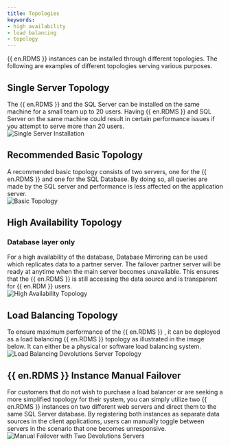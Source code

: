```yaml
---
title: Topologies
keywords:
- high availability
- load balancing
- topology
---
```

{{ en.RDMS }} instances can be installed through different topologies. The following are examples of different topologies serving various purposes.  

## Single Server Topology

The {{ en.RDMS }} and the SQL Server can be installed on the same machine for a small team up to 20 users. Having {{ en.RDMS }} and SQL Server on the same machine could result in certain performance issues if you attempt to serve more than 20 users.  
![Single Server Installation](/img/en/server/RecommendedTopology-1.png)

## Recommended Basic Topology

A recommended basic topology consists of two servers, one for the {{ en.RDMS }} and one for the SQL Database. By doing so, all queries are made by the SQL server and performance is less affected on the application server.  
![Basic Topology](/img/en/server/RecommendedTopology-2.png)

## High Availability Topology

### Database layer only

For a high availability of the database, Database Mirroring can be used which replicates data to a partner server. The failover partner server will be ready at anytime when the main server becomes unavailable. This ensures that the {{ en.RDMS }} is still accessing the data source and is transparent for {{ en.RDM }} users.  
![High Availability Topology](/img/en/server/RecommendedTopology-3.png)

## Load Balancing Topology

To ensure maximum performance of the {{ en.RDMS }} , it can be deployed as a load balancing {{ en.RDMS }} topology as illustrated in the image below. It can either be a physical or software load balancing system.  
![Load Balancing Devolutions Server Topology](/img/en/server/RecommendedTopology-4.png)

## {{ en.RDMS }} Instance Manual Failover

For customers that do not wish to purchase a load balancer or are seeking a more simplified topology for their system, you can simply utilize two {{ en.RDMS }} instances on two different web servers and direct them to the same SQL Server database. By registering both instances as separate data sources in the client applications, users can manually toggle between servers in the scenario that one becomes unresponsive.  
![Manual Failover with Two Devolutions Servers](/img/en/server/RecommendedTopology-5.png)
